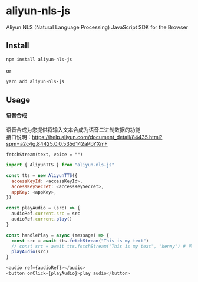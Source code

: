 # aliyun-nls-js
Aliyun NLS (Natural Language Processing) JavaScript SDK for the Browser

## Install

```bash
npm install aliyun-nls-js
```
or 

```bash
yarn add aliyun-nls-js
```

## Usage

#### 语音合成 
语音合成为您提供将输入文本合成为语音二进制数据的功能  
接口说明：https://help.aliyun.com/document_detail/84435.html?spm=a2c4g.84425.0.0.535d142aPbYXmF

```
fetchStream(text, voice = "")
```

```javascript
import { AliyunTTS } from "aliyun-nls-js"

const tts = new AliyunTTS({
  accessKeyId: <accessKeyId>,
  accessKeySecret: <accessKeySecret>,
  appKey: <appKey>,
})

const playAudio = (src) => {
  audioRef.current.src = src
  audioRef.current.play()
}

const handlePlay = async (message) => {
  const src = await tts.fetchStream("This is my text")
  // const src = await tts.fetchStream("This is my text", "kenny") # 可传入第二个参数 voice 选择人声
  playAudio(src)
}

<audio ref={audioRef}></audio>
<button onClick={playAudio}>play audio</button>
```
